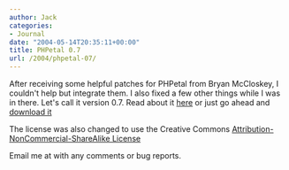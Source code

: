 ```yaml
---
author: Jack
categories:
- Journal
date: "2004-05-14T20:35:11+00:00"
title: PHPetal 0.7
url: /2004/phpetal-07/
---
```


After receiving some helpful patches for PHPetal from Bryan McCloskey, I couldn't help but integrate them. I also fixed a few other things while I was in there. Let's call it version 0.7. Read about it [here][1] or just go ahead and [download it][2]

The license was also changed to use the Creative Commons [Attribution-NonCommercial-ShareAlike License][3]

Email me at [][4] with any comments or bug reports.

 [1]: https://jackbaty.com/apps/phpetal/
 [2]: https://www.jackbaty.com/downloads/phpetal/phpetal-0.7.tgz
 [3]: http://creativecommons.org/licenses/by-nc-sa/1.0/
 [4]: mailto:jbaty@fusionary.com